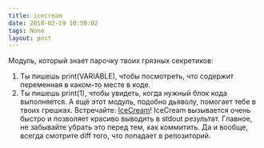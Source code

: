 ```yaml
---
title: icecream
date: 2018-02-19 10:50:02
tags: None
layout: post
---
```


Модуль, который знает парочку твоих грязных секретиков:
1. Ты пишешь print(VARIABLE), чтобы посмотреть, что содержит переменная в каком-то месте в коде.
2. Ты пишешь print(1), чтобы увидеть, когда нужный блок кода выполняется.
А ещё этот модуль, подобно дьяволу, помогает тебе в твоих грешках.
Встречайте: [IceCream](https://github.com/gruns/icecream)!
IceCream вызывается очень быстро и позволяет красиво выводить в stdout результат. Главное, не забывайте убрать это перед тем, как коммитить. Да и вообще, всегда смотрите diff того, что попадает в репозиторий.
